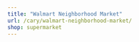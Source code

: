 ```yaml
---
title: "Walmart Neighborhood Market"
url: /cary/walmart-neighborhood-market/
shop: supermarket
---
```


